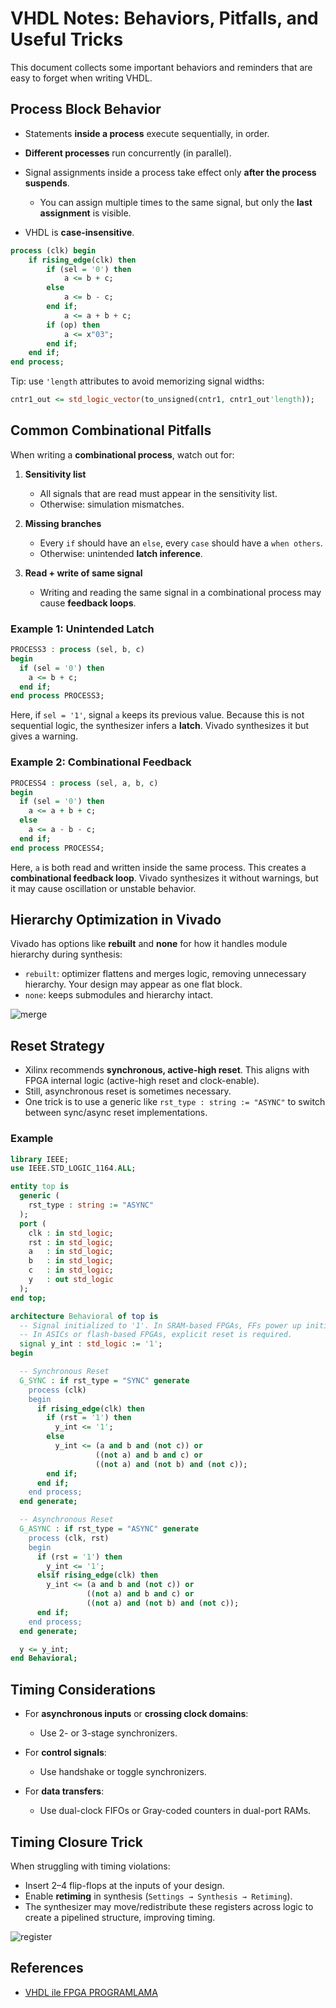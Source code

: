 # VHDL Notes: Behaviors, Pitfalls, and Useful Tricks

This document collects some important behaviors and reminders that are easy to forget when writing VHDL.


## Process Block Behavior

* Statements **inside a process** execute sequentially, in order.
* **Different processes** run concurrently (in parallel).
* Signal assignments inside a process take effect only **after the process suspends**.

  * You can assign multiple times to the same signal, but only the **last assignment** is visible.
* VHDL is **case-insensitive**.

```vhdl
process (clk) begin
	if rising_edge(clk) then
		if (sel = '0') then
			a <= b + c;
		else
			a <= b - c;
		end if;
			a <= a + b + c;
		if (op) then
			a <= x"03";
		end if;
	end if;
end process;
```

Tip: use `'length` attributes to avoid memorizing signal widths:

```vhdl
cntr1_out <= std_logic_vector(to_unsigned(cntr1, cntr1_out'length));
```

## Common Combinational Pitfalls

When writing a **combinational process**, watch out for:

1. **Sensitivity list**

   * All signals that are read must appear in the sensitivity list.
   * Otherwise: simulation mismatches.

2. **Missing branches**

   * Every `if` should have an `else`, every `case` should have a `when others`.
   * Otherwise: unintended **latch inference**.

3. **Read + write of same signal**

   * Writing and reading the same signal in a combinational process may cause **feedback loops**.

### Example 1: Unintended Latch

```vhdl
PROCESS3 : process (sel, b, c)
begin
  if (sel = '0') then
    a <= b + c;
  end if;
end process PROCESS3;
```

Here, if `sel = '1'`, signal `a` keeps its previous value. Because this is not sequential logic, the synthesizer infers a **latch**. Vivado synthesizes it but gives a warning.

### Example 2: Combinational Feedback

```vhdl
PROCESS4 : process (sel, a, b, c)
begin
  if (sel = '0') then
    a <= a + b + c;
  else
    a <= a - b - c;
  end if;
end process PROCESS4;
```

Here, `a` is both read and written inside the same process. This creates a **combinational feedback loop**. Vivado synthesizes it without warnings, but it may cause oscillation or unstable behavior.

## Hierarchy Optimization in Vivado

Vivado has options like **rebuilt** and **none** for how it handles module hierarchy during synthesis:

* `rebuilt`: optimizer flattens and merges logic, removing unnecessary hierarchy. Your design may appear as one flat block.
* `none`: keeps submodules and hierarchy intact.

![merge](../assets/merge_structures.png)

## Reset Strategy

* Xilinx recommends **synchronous, active-high reset**. This aligns with FPGA internal logic (active-high reset and clock-enable).
* Still, asynchronous reset is sometimes necessary.
* One trick is to use a generic like `rst_type : string := "ASYNC"` to switch between sync/async reset implementations.

### Example

```vhdl
library IEEE;
use IEEE.STD_LOGIC_1164.ALL;

entity top is
  generic (
    rst_type : string := "ASYNC"
  );
  port (
    clk : in std_logic;
    rst : in std_logic;
    a   : in std_logic;
    b   : in std_logic;
    c   : in std_logic;
    y   : out std_logic
  );
end top;

architecture Behavioral of top is
  -- Signal initialized to '1'. In SRAM-based FPGAs, FFs power up initialized.
  -- In ASICs or flash-based FPGAs, explicit reset is required.
  signal y_int : std_logic := '1';
begin

  -- Synchronous Reset
  G_SYNC : if rst_type = "SYNC" generate
    process (clk)
    begin
      if rising_edge(clk) then
        if (rst = '1') then
          y_int <= '1';
        else
          y_int <= (a and b and (not c)) or
                   ((not a) and b and c) or
                   ((not a) and (not b) and (not c));
        end if;
      end if;
    end process;
  end generate;

  -- Asynchronous Reset
  G_ASYNC : if rst_type = "ASYNC" generate
    process (clk, rst)
    begin
      if (rst = '1') then
        y_int <= '1';
      elsif rising_edge(clk) then
        y_int <= (a and b and (not c)) or
                 ((not a) and b and c) or
                 ((not a) and (not b) and (not c));
      end if;
    end process;
  end generate;

  y <= y_int;
end Behavioral;
```

## Timing Considerations

* For **asynchronous inputs** or **crossing clock domains**:

  * Use 2- or 3-stage synchronizers.
* For **control signals**:

  * Use handshake or toggle synchronizers.
* For **data transfers**:

  * Use dual-clock FIFOs or Gray-coded counters in dual-port RAMs.


## Timing Closure Trick

When struggling with timing violations:

* Insert 2–4 flip-flops at the inputs of your design.
* Enable **retiming** in synthesis (`Settings → Synthesis → Retiming`).
* The synthesizer may move/redistribute these registers across logic to create a pipelined structure, improving timing.

![register](../assets/replace_registers.png)

## References

* [VHDL ile FPGA PROGRAMLAMA](https://www.udemy.com/course/vhdl-ile-fpga-programlama-temel-seviye/)